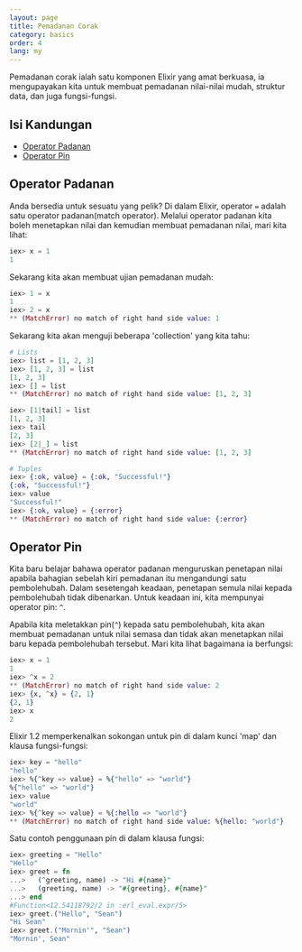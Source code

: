 ```yaml
---
layout: page
title: Pemadanan Corak
category: basics
order: 4
lang: my
---
```


Pemadanan corak ialah satu komponen Elixir yang amat berkuasa, ia mengupayakan kita untuk membuat pemadanan nilai-nilai mudah, struktur data, dan juga fungsi-fungsi.

## Isi Kandungan

- [Operator Padanan](#operator-padanan)
- [Operator Pin](#operator-pin)

## Operator Padanan

Anda bersedia untuk sesuatu yang pelik?  Di dalam Elixir, operator `=` adalah satu operator padanan(match operator).  Melalui operator padanan kita boleh menetapkan nilai dan kemudian membuat pemadanan nilai, mari kita lihat:

```elixir
iex> x = 1
1
```

Sekarang kita akan membuat ujian pemadanan mudah:

```elixir
iex> 1 = x
1
iex> 2 = x
** (MatchError) no match of right hand side value: 1
```

Sekarang kita akan menguji beberapa 'collection' yang kita tahu:

```elixir
# Lists
iex> list = [1, 2, 3]
iex> [1, 2, 3] = list
[1, 2, 3]
iex> [] = list
** (MatchError) no match of right hand side value: [1, 2, 3]

iex> [1|tail] = list
[1, 2, 3]
iex> tail
[2, 3]
iex> [2|_] = list
** (MatchError) no match of right hand side value: [1, 2, 3]

# Tuples
iex> {:ok, value} = {:ok, "Successful!"}
{:ok, "Successful!"}
iex> value
"Successful!"
iex> {:ok, value} = {:error}
** (MatchError) no match of right hand side value: {:error}
```

## Operator Pin

Kita baru belajar bahawa operator padanan menguruskan penetapan nilai apabila bahagian sebelah kiri pemadanan itu mengandungi satu pembolehubah.  Dalam sesetengah keadaan, penetapan semula nilai kepada pembolehubah tidak dibenarkan.  Untuk keadaan ini, kita mempunyai operator pin: `^`.

Apabila kita meletakkan pin(`^`) kepada satu pembolehubah, kita akan membuat pemadanan untuk nilai semasa dan tidak akan menetapkan nilai baru kepada pembolehubah tersebut.  Mari kita lihat bagaimana ia berfungsi:

```elixir
iex> x = 1
1
iex> ^x = 2
** (MatchError) no match of right hand side value: 2
iex> {x, ^x} = {2, 1}
{2, 1}
iex> x
2
```

Elixir 1.2 memperkenalkan sokongan untuk pin di dalam kunci 'map' dan klausa fungsi-fungsi:

```elixir
iex> key = "hello"
"hello"
iex> %{^key => value} = %{"hello" => "world"}
%{"hello" => "world"}
iex> value
"world"
iex> %{^key => value} = %{:hello => "world"}
** (MatchError) no match of right hand side value: %{hello: "world"}
```

Satu contoh penggunaan pin di dalam klausa fungsi:

```elixir
iex> greeting = "Hello"
"Hello"
iex> greet = fn
...>   (^greeting, name) -> "Hi #{name}"
...>   (greeting, name) -> "#{greeting}, #{name}"
...> end
#Function<12.54118792/2 in :erl_eval.expr/5>
iex> greet.("Hello", "Sean")
"Hi Sean"
iex> greet.("Mornin'", "Sean")
"Mornin', Sean"
```
